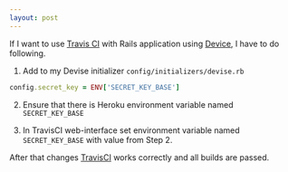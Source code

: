 ```yaml
---
layout: post
---
```


If I want to use [Travis CI](https://travis-ci.org) with Rails application using [Device](https://github.com/plataformatec/devise), I have to do following.

1. Add to my Devise initializer `config/initializers/devise.rb`

``` ruby
config.secret_key = ENV['SECRET_KEY_BASE']
```

2. Ensure that there is Heroku environment variable named `SECRET_KEY_BASE`

3. In TravisCI web-interface set environment variable named `SECRET_KEY_BASE` with value from Step 2.

After that changes [TravisCI](https://travis-ci.org) works correctly and all builds are passed. 
